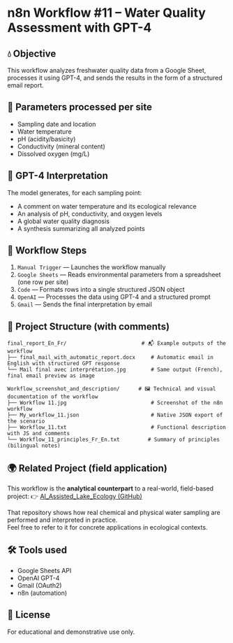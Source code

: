 # n8n Workflow #11 – Water Quality Assessment with GPT-4

## 💧 Objective
This workflow analyzes freshwater quality data from a Google Sheet, processes it using GPT-4, and sends the results in the form of a structured email report.

## 🧾 Parameters processed per site
- Sampling date and location
- Water temperature
- pH (acidity/basicity)
- Conductivity (mineral content)
- Dissolved oxygen (mg/L)

## 🧠 GPT-4 Interpretation
The model generates, for each sampling point:
- A comment on water temperature and its ecological relevance
- An analysis of pH, conductivity, and oxygen levels
- A global water quality diagnosis
- A synthesis summarizing all analyzed points

## 🔧 Workflow Steps
1. `Manual Trigger` — Launches the workflow manually
2. `Google Sheets` — Reads environmental parameters from a spreadsheet (one row per site)
3. `Code` — Formats rows into a single structured JSON object
4. `OpenAI` — Processes the data using GPT-4 and a structured prompt
5. `Gmail` — Sends the final interpretation by email

## 📁 Project Structure (with comments)
```
final_report_En_Fr/                        # 📬 Example outputs of the workflow
├── final_mail_with_automatic_report.docx     # Automatic email in English with structured GPT response
└── Mail final avec interprétation.jpg        # Same output (French), final email preview as image

Workflow_screenshot_and_description/      # 🖼️ Technical and visual documentation of the workflow
├── Workflow 11.jpg                           # Screenshot of the n8n workflow
├── My_workflow_11.json                       # Native JSON export of the scenario
├── Workflow_11.txt                           # Functional description with JS and comments
└── Workflow_11_principles_Fr_En.txt         # Summary of principles (bilingual notes)
```

## 🌍 Related Project (field application)
This workflow is the **analytical counterpart** to a real-world, field-based project:
👉 [AI_Assisted_Lake_Ecology (GitHub)](https://github.com/Jerome-openclassroom/AI_Assisted_Lake_Ecology)

That repository shows how real chemical and physical water sampling are performed and interpreted in practice.  
Feel free to refer to it for concrete applications in ecological contexts.

## 🛠️ Tools used
- Google Sheets API
- OpenAI GPT-4
- Gmail (OAuth2)
- n8n (automation)

## 📄 License
For educational and demonstrative use only.
